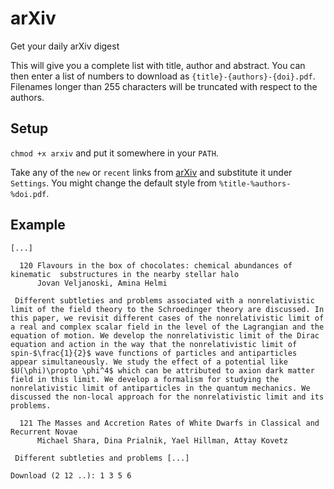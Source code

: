 # arXiv
Get your daily arXiv digest

This will give you a complete list with title, author and abstract. You can then enter a list of numbers to download as `{title}-{authors}-{doi}.pdf`.
Filenames longer than 255 characters will be truncated with respect to the authors.

## Setup
`chmod +x arxiv` and put it somewhere in your `PATH`.

Take any of the `new` or `recent` links from [arXiv](https://arxiv.org/) and substitute it under `Settings`.
You might change the default style from `%title-%authors-%doi.pdf`.

## Example

```
[...]

  120 Flavours in the box of chocolates: chemical abundances of kinematic  substructures in the nearby stellar halo
      Jovan Veljanoski, Amina Helmi

 Different subtleties and problems associated with a nonrelativistic limit of the field theory to the Schroedinger theory are discussed. In this paper, we revisit different cases of the nonrelativistic limit of a real and complex scalar field in the level of the Lagrangian and the equation of motion. We develop the nonrelativistic limit of the Dirac equation and action in the way that the nonrelativistic limit of spin-$\frac{1}{2}$ wave functions of particles and antiparticles appear simultaneously. We study the effect of a potential like $U(\phi)\propto \phi^4$ which can be attributed to axion dark matter field in this limit. We develop a formalism for studying the nonrelativistic limit of antiparticles in the quantum mechanics. We discussed the non-local approach for the nonrelativistic limit and its problems.

  121 The Masses and Accretion Rates of White Dwarfs in Classical and  Recurrent Novae
      Michael Shara, Dina Prialnik, Yael Hillman, Attay Kovetz

 Different subtleties and problems [...]

Download (2 12 ..): 1 3 5 6
```
